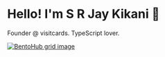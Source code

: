 <!-- Minimalist and simple README.md for srjaykikani -->

# Hello! I'm S R Jay Kikani 👋

Founder @ visitcards. TypeScript lover. 



[![BentoHub grid image](https://cloud.appwrite.io/v1/storage/buckets/667d390e003b1971a8be/files/6796146e003a3159577d/preview?project=667d35ca0017fb21fc6c)](https://bentohub.netlify.app/)
